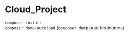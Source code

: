# Cloud_Project

```composer install```<br/>
```composer dump-autoload``` (```composer dump``` pour les intimes)

